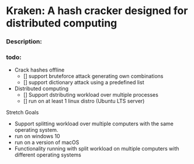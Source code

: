 # Kraken: A hash cracker designed for distributed computing

### Description:

### todo:

- Crack hashes offline
	- [] support bruteforce attack generating own combinations
	- [] support dictionary attack using a predefined list
- Distributed computing
  - [] Support dstributing workload over multiple processes
  - [] run on at least 1 linux distro (Ubuntu LTS server)

Stretch Goals
- Support splitting workload over multiple computers with the same operating system.
- run on windows 10
- run on a version of macOS
- Functionality running with split workload on multiple computers with different operating systems